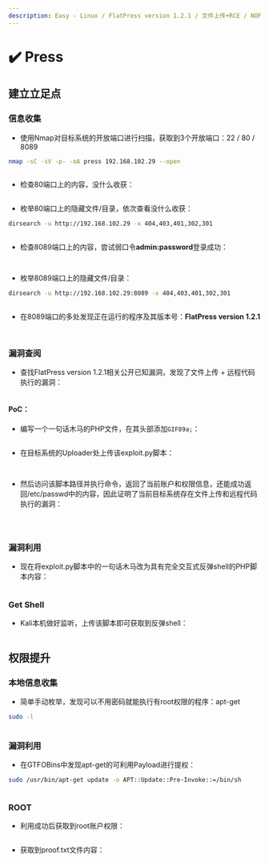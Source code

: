 ```yaml
---
description: Easy - Linux / FlatPress version 1.2.1 / 文件上传+RCE / NOPASSWD提权
---
```


# ✔️ Press

## 建立立足点

### 信息收集

* 使用Nmap对目标系统的开放端口进行扫描，获取到3个开放端口：22 / 80 / 8089

```bash
nmap -sC -sV -p- -oA press 192.168.102.29 --open
```

<figure><img src="../../.gitbook/assets/1.png" alt=""><figcaption></figcaption></figure>

* 检查80端口上的内容，没什么收获：

<figure><img src="../../.gitbook/assets/2.png" alt=""><figcaption></figcaption></figure>

* 枚举80端口上的隐藏文件/目录，依次查看没什么收获：

```bash
dirsearch -u http://192.168.102.29 -x 404,403,401,302,301
```

<figure><img src="../../.gitbook/assets/3.png" alt=""><figcaption></figcaption></figure>

* 检查8089端口上的内容，尝试弱口令**admin:password**登录成功：

<figure><img src="../../.gitbook/assets/4.png" alt=""><figcaption></figcaption></figure>

<figure><img src="../../.gitbook/assets/5.png" alt=""><figcaption></figcaption></figure>

* 枚举8089端口上的隐藏文件/目录：

```bash
dirsearch -u http://192.168.102.29:8089 -x 404,403,401,302,301
```

<figure><img src="../../.gitbook/assets/6.png" alt=""><figcaption></figcaption></figure>

* 在8089端口的多处发现正在运行的程序及其版本号：**FlatPress version 1.2.1**

<figure><img src="../../.gitbook/assets/7.png" alt=""><figcaption></figcaption></figure>

<figure><img src="../../.gitbook/assets/8.png" alt=""><figcaption></figcaption></figure>

### 漏洞查阅

* 查找FlatPress version 1.2.1相关公开已知漏洞，发现了文件上传 + 远程代码执行的漏洞：

<figure><img src="../../.gitbook/assets/9.png" alt=""><figcaption></figcaption></figure>

#### PoC：

* 编写一个一句话木马的PHP文件，在其头部添加`GIF89a;`：

<figure><img src="../../.gitbook/assets/10.png" alt=""><figcaption></figcaption></figure>

* 在目标系统的Uploader处上传该exploit.py脚本：

<figure><img src="../../.gitbook/assets/11.png" alt=""><figcaption></figcaption></figure>

<figure><img src="../../.gitbook/assets/12.png" alt=""><figcaption></figcaption></figure>

* 然后访问该脚本路径并执行命令，返回了当前账户和权限信息，还能成功返回/etc/passwd中的内容，因此证明了当前目标系统存在文件上传和远程代码执行的漏洞：

<figure><img src="../../.gitbook/assets/13.png" alt=""><figcaption></figcaption></figure>

<figure><img src="../../.gitbook/assets/14.png" alt=""><figcaption></figcaption></figure>

<figure><img src="../../.gitbook/assets/15.png" alt=""><figcaption></figcaption></figure>

### 漏洞利用

* 现在将exploit.py脚本中的一句话木马改为具有完全交互式反弹shell的PHP脚本内容：

<figure><img src="../../.gitbook/assets/16.png" alt=""><figcaption></figcaption></figure>

### Get Shell

* Kali本机做好监听，上传该脚本即可获取到反弹shell：

<figure><img src="../../.gitbook/assets/17.png" alt=""><figcaption></figcaption></figure>

## 权限提升

### 本地信息收集

* 简单手动枚举，发现可以不用密码就能执行有root权限的程序：apt-get

```bash
sudo -l
```

<figure><img src="../../.gitbook/assets/18.png" alt=""><figcaption></figcaption></figure>

### 漏洞利用

* 在GTFOBins中发现apt-get的可利用Payload进行提权：

```bash
sudo /usr/bin/apt-get update -o APT::Update::Pre-Invoke::=/bin/sh
```

<figure><img src="../../.gitbook/assets/19.png" alt=""><figcaption></figcaption></figure>

### ROOT

* 利用成功后获取到root账户权限：

<figure><img src="../../.gitbook/assets/20 (19).png" alt=""><figcaption></figcaption></figure>

* 获取到proof.txt文件内容：

<figure><img src="../../.gitbook/assets/21 (17).png" alt=""><figcaption></figcaption></figure>
